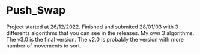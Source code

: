 # Push_Swap
Project started at 26/12/2022. 
Finished and submited 28/01/03 with 3 differents algorithms that you can see in the releases. 
My own 3 algorithms. 
The v3.0 is the final version. 
The v2.0 is probably the version with more number of movements to sort.
